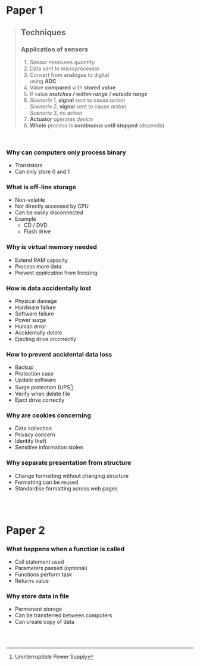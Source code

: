 # Paper 1

> ## Techniques
>
> ### Application of sensors
>
> 1. _Sensor_ measures _quantity_
> 2. Data sent to microprocessor
> 3. Convert from analogue to digital \
>    using **ADC**
> 4. Value **compared** with **stored value**
> 5. If value **_matches / within range / outside range_**
> 6. _Scenario 1_, **signal** sent to cause _action_ \
>    _Scenario 2_, **signal** sent to cause _action_ \
>    _Scenario 3_, no action
> 7. **Actuator** operates _device_
> 8. **Whole** process is **continuous until stopped** (depends)

<br>

### Why can computers only process binary

-   Transistors
-   Can only store 0 and 1

### What is off-line storage

-   Non-volatile
-   Not directly accessed by CPU
-   Can be easily disconnected
-   Example
    -   CD / DVD
    -   Flash drive

### Why is virtual memory needed

-   Extend RAM capacity
-   Process more data
-   Prevent _application_ from freezing

### How is data accidentally lost

-   Physical damage
-   Hardware failure
-   Software failure
-   Power surge
-   Human error
-   Accidentally delete
-   Ejecting drive incorrectly

### How to prevent accidental data loss

-   Backup
-   Protection case
-   Update software
-   Surge protection (UPS[^UPS])
-   Verify when delete file
-   Eject drive correctly

### Why are cookies concerning

-   Data collection
-   Privacy concern
-   Identity theft
-   Sensitive information stolen

### Why separate presentation from structure

-   Change formatting without changing structure
-   Formatting can be reused
-   Standardise formatting across web pages

<br><br>

# Paper 2

### What happens when a function is called

-   Call statement used
-   Parameters passed (optional)
-   Functions perform task
-   Returns value

### Why store data in file

-   Permanent storage
-   Can be transferred between computers
-   Can create copy of data

<br><br>

[^UPS]: Uninterruptible Power Supply
